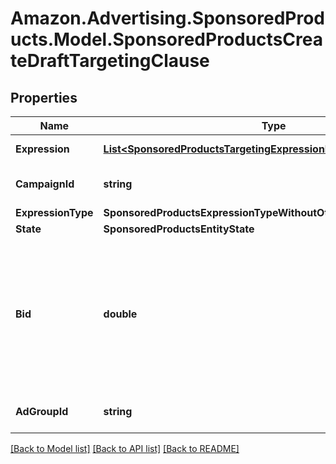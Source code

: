 # Amazon.Advertising.SponsoredProducts.Model.SponsoredProductsCreateDraftTargetingClause

## Properties

Name | Type | Description | Notes
------------ | ------------- | ------------- | -------------
**Expression** | [**List&lt;SponsoredProductsTargetingExpressionPredicateWithoutOther&gt;**](SponsoredProductsTargetingExpressionPredicateWithoutOther.md) | The targeting expression. | 
**CampaignId** | **string** | The identifier of the campaign to which this target is associated. | 
**ExpressionType** | **SponsoredProductsExpressionTypeWithoutOther** |  | 
**State** | **SponsoredProductsEntityState** |  | [optional] 
**Bid** | **double** | The bid for ads sourced using the target. Targets that do not have bid values in listDraftTargetingClauses will inherit the defaultBid from the adGroup level. This table details the maximum allowable bid (in local currency) for keywords by marketplace: | Marketplace | Currency | Min / Max bid for SP | | - -- | - -- | - -- | | US | USD | 0.02 / 1000 | | CA | CAD | 0.02 / 1000 | | UK | GBP | 0.02 / 1000 | | DE | EUR | 0.02 / 1000 | | FR | EUR | 0.02 / 1000 | | ES | EUR | 0.02 / 1000 | | IT | EUR | 0.02 / 1000 | | JP | JPY | 2.0 / 100000 | | AU | AUD | 0.10 / 1410 | | AE | AED | 0.24 / 184.0 | | [optional] 
**AdGroupId** | **string** | The identifier of the ad group to which this target is associated. | 

[[Back to Model list]](../README.md#documentation-for-models) [[Back to API list]](../README.md#documentation-for-api-endpoints) [[Back to README]](../README.md)

